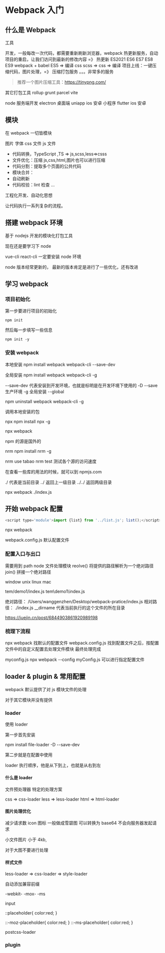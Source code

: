 # Webpack 入门

## 什么是 Webpack

工具

开发，一般每改一次代码，都需要重新刷新浏览器，webpack 热更新服务，自动项目的重启，让我们访问到最新的修改内容 =》 热更新
ES2021
ES6 ES7 ES8 ES9 webpack + babel ES5 => 编译
css scss => css => 编译
项目上线：一键压缩代码，图片处理，=》 压缩打包服务
。。。非常多的服务

> 推荐一个图片压缩工具：https://tinypng.com/

其它打包工具
rollup
grunt
parcel
vite

node 服务端开发
electron 桌面端
uniapp ios 安卓 小程序
flutter ios 安卓

## 模块

在 webpack 一切皆模块

图片
字体
css 文件
js 文件

- 代码转换，TypeScript ,TS => js,scss,less=>csss
- 文件优化：压缩 js,css,html,图片也可以进行压缩
- 代码分割：提取多个页面的公共代码
- 模块合并：
- 自动刷新
- 代码校验：lint 检查
  ...

工程化开发、自动化思想

让代码执行一系列复杂的流程。

## 搭建 webpack 环境

基于 nodejs 开发的模块化打包工具

现在还是要学习下 node

vue-cli
react-cli
一定要安装 node 环境

node 版本经常更新的，
最新的版本肯定是进行了一些优化，还有改进

## 学习 webpack

### 项目初始化

第一步要进行项目的初始化

`npm init`

然后每一步填写一些信息

`npm init -y`

### 安装 webpack

本地安装
npm install webpack webpack-cli --save-dev

全局安装
npm install webpack webpack-cli -g

--save-dev 代表安装到开发环境，也就是标明是在开发环境下使用的
-D
--save 生产环境
-g 全局安装 --global

npm uninstall webpack webpack-cli -g

调用本地安装的包

npx
npm install npx -g

npx webpack

npm 的源是国外的

nrm
npm install nrm -g

nrm use tabao
nrm test 测试各个源的访问速度

在查看一些库的用法的时候，就可以到 npmjs.com

./ 代表是当前目录
../ 返回上一级目录
../../ 返回两级目录

npx webpack ./index.js

## 开始 webpack 配置

```js
<script type='module'>import {list} from '../list.js'; list();</script>
```

npx webpack

webpack.config.js 默认配置文件

### 配置入口与出口

需要用到 path node 文件处理模块
reolve() 将提供的路径解析为一个绝对路径
join() 拼接一个绝对路径

window
unix
linux
mac

tem/demo1/index.js
tem\demo1\index.js

绝对路径： /Users/wanggenzhen/Desktop/webpack-pratice/index.js
相对路径： ./index.js
\_\_dirname 代表当前执行的这个文件的所在目录

https://juejin.cn/post/6844903861920989198

### 梳理下流程

npx webpack
找默认的配置文件 webpack.config.js
找到配置文件之后，按配置文件中的自定义配置去处理文件模块
最终处理完成

myconfig.js
npx webpack --config myConfig.js 可以进行指定配置文件

## loader & plugin & 常用配置

webpack 默认提供了对 js 模块文件的处理

对于其它模块并没有提供

### loader

使用 loader

第一步首先安装

npm install file-loader -D
--save-dev

第二步就是在配置中使用

loader 执行顺序，他是从下到上，也就是从右到左

#### 什么是 loader

文件预处理器
特定的处理方案

css => css-loader
less => less-loader
html => html-loader

#### 图片处理优化

减少请求数
icon 图标 一般做成雪碧图
可以转换为 base64 不会向服务器发起请求

小文件图片 小于 4kb,

对于大图不要进行处理

#### 样式文件

less-loader => css-loader => style-loader

自动添加兼容前缀

-webkit-
-mox-
-ms

input

::placeholder{
    color:red;
}

::-moz-placeholder{
    color:red;
}
::-ms-placeholder{
    color:red;
}

postcss-loader

### plugin

